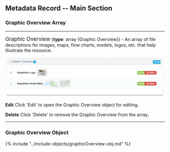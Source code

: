 ## Metadata Record -- Main Section
### Graphic Overview Array
---

<span class="md-panel" style="font-size: larger">Graphic Overview</span> {**type**: array (<span class="md-panel">Graphic Overview</span>)} - An array of file descriptions for images, maps, flow charts, models, logos, etc. that help illustrate the resource.

![Graphic Overview Array](/assets/reference/edit-objects/graphicOverview-array.png)

<strong class="btn btn-success btn-xs"> <i class="fa fa-pencil"> </i> Edit</strong> Click 'Edit' to open the <span class="md-panel">Graphic Overview</span> object for editing.

<strong class="btn btn-danger btn-xs"> <i class="fa fa-times"> </i> Delete</strong> Click 'Delete' to remove the <span class="md-panel">Graphic Overview</span> from the array.

---

### Graphic Overview Object

{% include "../include-objects/graphicOverview-obj.md" %}
